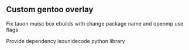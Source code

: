 ## Custom gentoo overlay

Fix tauon muisc box ebuilds with change package name and openmp use flags

Provide dependency isounidecode python library
